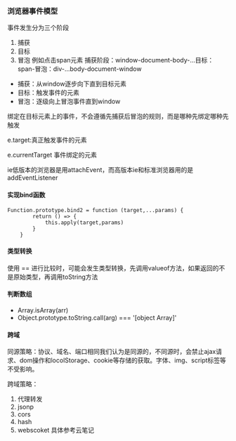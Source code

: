 ### 浏览器事件模型
事件发生分为三个阶段
1. 捕获
2. 目标
3. 冒泡
例如点击span元素 捕获阶段：window-document-body-...目标：span-冒泡：div-...body-document-window
- 捕获：从window逐步向下直到目标元素
- 目标：触发事件的元素
- 冒泡：逐级向上冒泡事件直到window

绑定在目标元素上的事件，不会遵循先捕获后冒泡的规则，而是哪种先绑定哪种先触发

e.target:真正触发事件的元素

e.currentTarget 事件绑定的元素

ie低版本的浏览器是用attachEvent，而高版本ie和标准浏览器用的是addEventListener

#### 实现bind函数
```
Function.prototype.bind2 = function (target,...params) {
        return () => {
            this.apply(target,params)
        }
    }
```
#### 类型转换
使用 == 进行比较时，可能会发生类型转换，先调用valueof方法，如果返回的不是原始类型，再调用toString方法
#### 判断数组
- Array.isArray(arr)
- Object.prototype.toString.call(arg) === '[object Array]'
#### 跨域
同源策略：协议、域名、端口相同我们认为是同源的，不同源时，会禁止ajax请求、dom操作和locolStorage、cookie等存储的获取。字体、img、script标签等不受影响。

跨域策略：
1. 代理转发
2. jsonp
3. cors
4. hash
5. webscoket
具体参考云笔记
